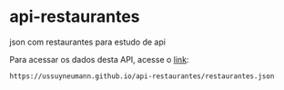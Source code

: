 # api-restaurantes
json com restaurantes para estudo de api

Para acessar os dados desta API, acesse o [link](https://ussuyneumann.github.io/api-restaurantes/restaurantes.json):

```
https://ussuyneumann.github.io/api-restaurantes/restaurantes.json
```
